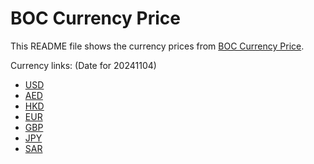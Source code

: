 # BOC Currency Price

This README file shows the currency prices from [BOC Currency Price](https://www.boc.cn/sourcedb/whpj/).

Currency links: (Date for 20241104)

- [USD](https://bocurrencyprice.techina.science/BOC_CURRENCY_PRICE/USD/20241104.json)
- [AED](https://bocurrencyprice.techina.science/BOC_CURRENCY_PRICE/AED/20241104.json)
- [HKD](https://bocurrencyprice.techina.science/BOC_CURRENCY_PRICE/HKD/20241104.json)
- [EUR](https://bocurrencyprice.techina.science/BOC_CURRENCY_PRICE/EUR/20241104.json)
- [GBP](https://bocurrencyprice.techina.science/BOC_CURRENCY_PRICE/GBP/20241104.json)
- [JPY](https://bocurrencyprice.techina.science/BOC_CURRENCY_PRICE/JPY/20241104.json)
- [SAR](https://bocurrencyprice.techina.science/BOC_CURRENCY_PRICE/SAR/20241104.json)
